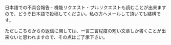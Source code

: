 日本語での不具合報告・機能リクエスト・プルリクエストも読むことが出来ますので、どうぞ日本語で投稿してください。私の方へメールして頂いても結構です。

ただしこちらからの返信に関しては、一言二言程度の短い文章しか書くことが出来ないと思われますので、その点はご了承下さい。
